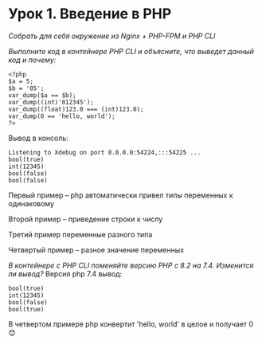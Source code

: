 # Урок 1. Введение в PHP #

*Собрать для себя окружение из Nginx + PHP-FPM и PHP CLI*

*Выполните код в контейнере PHP CLI и объясните, что выведет данный код и почему:*
```
<?php
$a = 5;
$b = '05';
var_dump($a == $b);
var_dump((int)'012345');
var_dump((float)123.0 === (int)123.0);
var_dump(0 == 'hello, world');
?>
```
Вывод в консоль:
```
Listening to Xdebug on port 0.0.0.0:54224,:::54225 ... 
bool(true) 
int(12345) 
bool(false) 
bool(false)
```
Первый пример – php автоматически привел типы переменных к одинаковому

Второй пример – приведение строки к числу

Третий пример переменные разного типа

Четвертый пример – разное значение переменных

*В контейнере с PHP CLI поменяйте версию PHP с 8.2 на 7.4. Изменится ли вывод?*
Версия php 7.4 вывод:
```
bool(true)
int(12345)
bool(false)
bool(true)
```
В четвертом примере php конвертит 'hello, world' в целое и получает 0  😊


